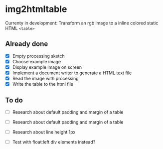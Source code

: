 # img2htmltable

Currenty in development: Transform an rgb image to a inline colored static HTML ```<table>``` 

## Already done
- [x] Empty processing sketch
- [x] Choose example image
- [x] Display example image on screen
- [x] Implement a document writer to generate a HTML text file
- [x] Read the image with processing
- [x] Write the table to the html file

## To do
- [ ] Research about default padding and margin of a table
- [ ] Research about default padding and margin of a table
- [ ] Research about line height 1px
- [ ] Test with float:left div elements instead?

